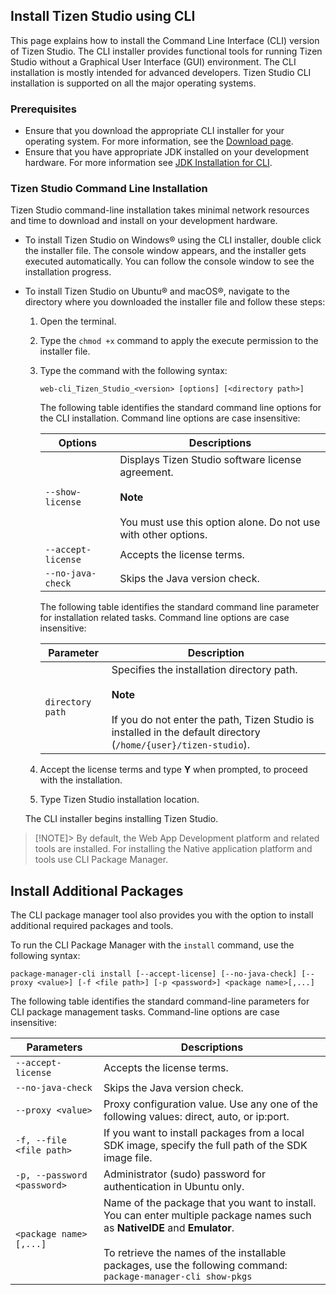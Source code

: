 
## Install Tizen Studio using CLI  

This page explains how to install the Command Line Interface (CLI) version of Tizen Studio. The CLI installer provides functional tools for running Tizen Studio without a Graphical User Interface (GUI) environment.
The CLI installation is mostly intended for advanced developers. Tizen Studio CLI installation is supported on all the major operating systems. 

### Prerequisites

 - Ensure that you download the appropriate CLI installer for your operating system. For more information, see the [Download page](https://developer.tizen.org/development/tizen-studio/download#).
 - Ensure that you have appropriate JDK installed on your development hardware. For more information see [JDK Installation for CLI](./openjdk.md).
### Tizen Studio Command Line Installation  

Tizen Studio command-line installation takes minimal network resources and time to download and install on your development hardware. 

 - To install Tizen Studio on Windows&reg; using the CLI installer, double click the installer file. The console window appears, and the installer gets executed automatically. You can follow the console window to see the installation progress. 
   
 - To install Tizen Studio on Ubuntu&reg; and macOS&reg;, navigate to the directory where you downloaded the installer file and follow these steps:
      
    1. Open the terminal.
    2. Type the `chmod +x` command to apply the execute permission to the installer file.
    3. Type the command with the following syntax:

         ```
         web-cli_Tizen_Studio_<version> [options] [<directory path>]
     
         ```
       The following table identifies the standard command line options for the CLI installation. Command line options are case insensitive:
   
       | Options             | Descriptions                              |
       |--------------------|------------------------------------------|
       | `--show-license`   | Displays Tizen Studio software license agreement.<br><br><b>Note</b><br><br> You must use this option alone. Do not use with other options.</br> |
       | `--accept-license` | Accepts the license terms.               |
       | `--no-java-check`  | Skips the Java version check.            |

       The following table identifies the standard command line parameter for installation related tasks. Command line options are case insensitive:

       | Parameter        | Description                              |
       |------------------|------------------------------------------|
       | `directory path` | Specifies the installation directory path.<br/> <br>**Note**<br><br> If you do not enter the path, Tizen Studio is installed in the default directory (`/home/{user}/tizen-studio`). |

    4. Accept the license terms and type **Y** when prompted, to proceed with the installation.
    5. Type Tizen Studio installation location. 

   The CLI installer begins installing Tizen Studio. 

> [!NOTE]>
> By default, the Web App Development platform and related tools are installed. For installing the Native application platform and tools use CLI Package Manager.

## Install Additional Packages

The CLI package manager tool also provides you with the option to install additional required packages and tools.

To run the CLI Package Manager with the `install` command, use the following syntax:

```
package-manager-cli install [--accept-license] [--no-java-check] [--proxy <value>] [-f <file path>] [-p <password>] <package name>[,...]
```
The following table identifies the standard command-line parameters for CLI package management tasks. Command-line options are case insensitive:


| Parameters                  | Descriptions                             |
|-----------------------------|------------------------------------------|
| `--accept-license`          | Accepts the license terms.               |
| `--no-java-check`           | Skips the Java version check.            |
| `--proxy <value>`           | Proxy configuration value. Use any one of the following values: direct, auto, or ip:port. |
| `-f, --file <file path>`    | If you want to install packages from a local SDK image, specify the full path of the SDK image file. |
| `-p, --password <password>` | Administrator (sudo) password for authentication in Ubuntu only. |
| `<package name>[,...]`        | Name of the package that you want to install. You can enter multiple package names such as **NativeIDE** and **Emulator**.<br/><br>To retrieve the names of the installable packages, use the following command:<br/>`package-manager-cli show-pkgs` |

